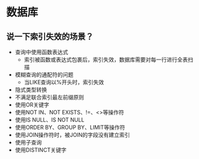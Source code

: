 # 数据库

## 说一下索引失效的场景？

- 查询中使用函数表达式
  - 索引被函数或表达式包裹后，索引失效，数据库需要对每一行进行全表扫描
- 模糊查询的通配符的问题
  - 当LIKE查询以%开头时，索引失效
- 隐式类型转换
- 不满足联合索引最左前缀原则
- 使用OR关键字
- 使用NOT IN、NOT EXISTS、!=、<>等操作符
- 使用IS NULL、IS NOT NULL
- 使用ORDER BY、GROUP BY、LIMIT等操作符
- 使用JOIN操作符时，被JOIN的字段没有建立索引
- 使用子查询
- 使用DISTINCT关键字
